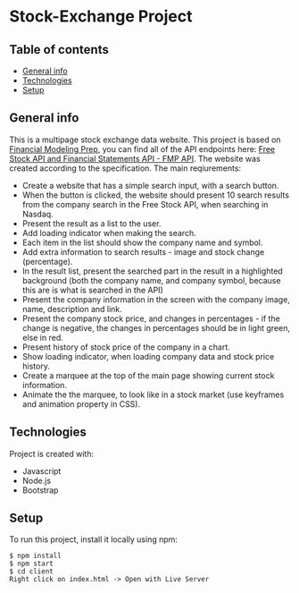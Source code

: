 # Stock-Exchange Project

## Table of contents
* [General info](#general-info)
* [Technologies](#technologies)
* [Setup](#setup)

## General info
This is a multipage stock exchange data website.
This project is based on [Financial Modeling Prep](https://financialmodelingprep.com/), you can find all of the API endpoints here: [Free Stock API and Financial Statements API - FMP API](https://financialmodelingprep.com/developer/docs/).
The website was created according to the specification. The main reqiurements:

*	Create a website that has a simple search input, with a search button.
*	When the button is clicked, the website should present 10 search results from the company search in    the Free Stock API, when searching in Nasdaq.
* Present the result as a list to the user.
* Add loading indicator when making the search.
* Each item in the list should show the company name and symbol.
* Add extra information to search results - image and stock change (percentage).
* In the result list, present the searched part in the result in a highlighted background (both the   company name, and company symbol, because this are is what is searched in the API)
* Present the company information in the screen with the company image, name, description and link.
* Present the company stock price, and changes in percentages - if the change is negative, the changes in percentages should be in light green, else in red.
* Present history of stock price of the company in a chart.
* Show loading indicator, when loading company data and stock price history.
* Create a marquee at the top of the main page showing current stock information.
* Animate the the marquee, to look like in a stock market (use keyframes and animation property in CSS).


## Technologies
Project is created with:
* Javascript
* Node.js
* Bootstrap
	
## Setup
To run this project, install it locally using npm:

```
$ npm install
$ npm start
$ cd client
Right click on index.html -> Open with Live Server
```